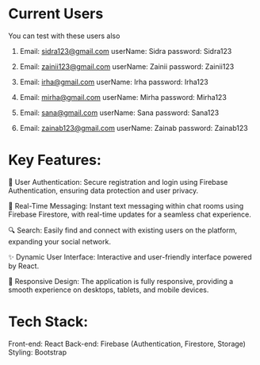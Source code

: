 # Current Users

You can test with these users also

1.  Email: sidra123@gmail.com
    userName: Sidra
    password: Sidra123

2.  Email: zainii123@gmail.com
    userName: Zainii
    password: Zainii123

3.  Email: irha@gmail.com
    userName: Irha
    password: Irha123

4.  Email: mirha@gmail.com
    userName: Mirha
    password: Mirha123

5.  Email: sana@gmail.com
    userName: Sana
    password: Sana123

6.  Email: zainab123@gmail.com
    userName: Zainab
    password: Zainab123

# Key Features:
🔐 User Authentication: 
Secure registration and login using Firebase Authentication, ensuring data protection and user privacy.

💬 Real-Time Messaging: 
Instant text messaging within chat rooms using Firebase Firestore, with real-time updates for a seamless chat experience.

🔍 Search: 
Easily find and connect with existing users on the platform, expanding your social network.

✨ Dynamic User Interface: 
Interactive and user-friendly interface powered by React.

📱 Responsive Design: 
The application is fully responsive, providing a smooth experience on desktops, tablets, and mobile devices.

# Tech Stack:
Front-end: React
Back-end: Firebase (Authentication, Firestore, Storage)
Styling: Bootstrap
